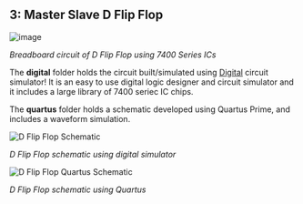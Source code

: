 ## 3: Master Slave D Flip Flop

![image](https://github.com/pietrea2/7400-Series-IC-And-Transistor-Digital-Circuits/assets/60241038/813c03ca-e793-4f11-883e-2118d367d2bd)

*Breadboard circuit of D Flip Flop using 7400 Series ICs*

The **digital** folder holds the circuit built/simulated using [Digital](https://github.com/hneemann/Digital) circuit simulator! It is an easy to use digital logic designer and circuit simulator and it includes a large library of 7400 seriec IC chips.

The **quartus** folder holds a schematic developed using Quartus Prime, and includes a waveform simulation.


![D Flip Flop Schematic](https://github.com/pietrea2/7400-Series-IC-Digital-Circuits/blob/main/3_Master_Slave_D_Flip_Flop/d_ff_digital_schematic_neg_edge.png)

*D Flip Flop schematic using digital simulator*

![D Flip Flop Quartus Schematic](https://github.com/pietrea2/7400-Series-IC-Digital-Circuits/blob/main/3_Master_Slave_D_Flip_Flop/d_ff_quartus_schematic.png)

*D Flip Flop schematic using Quartus*